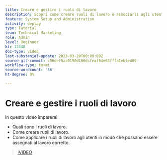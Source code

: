 ```yaml
---
title: Creare e gestire i ruoli di lavoro
description: Scopri come creare ruoli di lavoro e associarli agli utenti per eseguire assegnazioni migliori.
feature: System Setup and Administration
activity: deploy
type: Tutorial
team: Technical Marketing
role: Admin
level: Beginner
kt: 12448
doc-type: video
last-substanial-update: 2023-03-20T00:00:00Z
source-git-commit: c56def5aa0190d166dcfeaf64e68fffa1ebfe409
workflow-type: tm+mt
source-wordcount: '56'
ht-degree: 0%

---
```


# Creare e gestire i ruoli di lavoro

In questo video imparerai:

* Quali sono i ruoli di lavoro.
* Come creare ruoli di lavoro.
* Come applicare i ruoli di lavoro agli utenti in modo che possano essere assegnati al lavoro corretto.

>[!VIDEO](https://video.tv.adobe.com/v/3416966/?quality=12)

